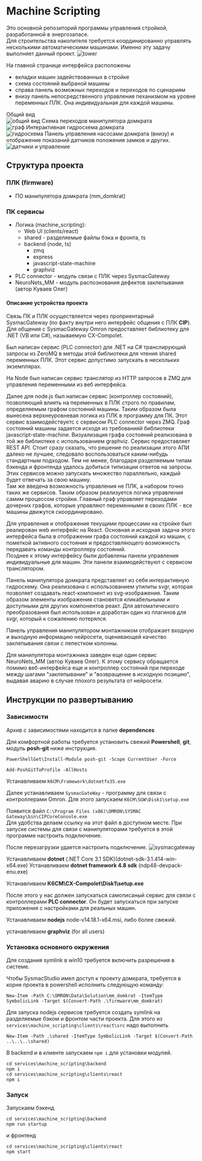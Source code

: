 # Machine Scripting

Это основной репозиторий программы управления стройкой, разработанной в энергозапасе.  
Для строительства накопителя требуется координированно управлять несколькими автоматическими машинами. Именно эту задачу выполняет данный проект.
![tower](./pictures/tower.gif)

На главной странице интерфейса расположены

- вкладки машин задействованных в стройке
- схема состояний выбраной машины
- справа панель возможных переходов и переходов по сценариям
- внизу панель непосредственного управления пеханизмом на уровне переменных ПЛК. Она индивидуальная для каждой машины.

Общий вид  
![общий вид](./pictures/summ.png)
Схема переходов манипулятора домкрата  
![граф](./pictures/graph.svg)
Интерактивная гидросхема домкрата  
![гидросхема](./pictures/hydraulic.png)
Панель управления насосами домкрата (внизу) и отображение показаний датчиков положения замков и других.  
![датчики и управление](./pictures/sensors.png)

## Структура проекта

### ПЛК (firmware)

- ПО манипулятора домкрата (mm_domkrat)

### ПК сервисы

- Логика (machine_scripting):
  - Web UI (clients/react)
  - shared - разделяемые файлы бэка и фронта, ts
  - backend (node, ts)
    - zmq
    - express
    - javascript-state-machine
    - graphviz
- PLC connector - модуль связи с ПЛК через SysmacGateway
- NeuroNets_MM - модуль распознования дефектов заклепывания (автор Куваев Олег)

#### Описание устройства проекта

Связь ПК и ПЛК осуществляется через проприентарный SysmacGateway (по факту внутри него интерфейс общения с ПЛК **CIP**). Для общения с SysmacGateway Omron предоставляет библиотеку для .NET (VB или C#), называемую CX-Compolet.

Был написан сервис (PLC connector) для .NET на C# транслирующий запросы из ZeroMQ в методы этой библиотеки для чтения shared переменных ПЛК. Этот сервис допустимо запускать в нескольких экземплярах.

На Node был написан сервис транслятор из HTTP запросов в ZMQ для управления переменными из веб интерфейса.

Далее для node.js был написан сервис (контроллер состояний), позволяющий влиять на переменных в ПЛК строго по правилам, определяемым графом состояний машины. Таким образом была вынесена верхнеуровневая логика из ПЛК в программу для ПК.
Этот сервис взаимодействуетс с сервисом PLC connector через ZMQ.
Граф состояний машины задается исходя из требованияй библиотеки javascript-state-machine.
Визуализация графа состояний реализована в той же библиотеке с использованием graphviz.
Сервис предоставляет REST API. Стоит сразу сказать, что решение по реализации этого АПИ далеко не лучшее, следовало воспользоваться каким-нибудь стандартным подходом. Тем не менее, благодаря разделяемым типам бэкенда и фронтенда удалось добиться типизации ответов на запросы.
Этих сервисов можно запускать множество параллельно, каждый будет отвечать за свою машину.  
Там же введена возможность управления не ПЛК, а набором точно таких же сервисов. Таким образом реализуется логика управления самим процессом стройки. Главный граф управляет переходами дочерних графов, которые управляют переменными в своих ПЛК - все машины движутся скоординировано.

Для управления и отображения текущими процессами на стройке был реалирован web интерфейс на React. Основная и исходная задача этого интерфейса была в отображении графа состояний каждой из машин, с пометкой активного состояния и предоставляющего возможность передавать команды контроллеру состояний.  
Позднее к этому интерфейсу были добавлены панели управления индивидуальные для машин. Эти панели взаимодействуют с сервисом транслятором.

Панель манипулятора домкрата представляет из себя интерактивную гидросхему. Она реализована с использованием утилиты svgr, которая позволяет создавать react-компонент из svg-изображения. Таким образом элементы изображения становятся кликабельными и доступными для других компонентов реакт. Для автоматического преобразования был использован и доработан один из плагинов для svgr, который к сожалению потерялся.

Панель управления манипулятором монтажником отображает входную и выходную информацию нейросети, оценивающей качество заклепывания связи с лепестком колонны.

Для манипулятора монтажника заведен еще один сервис NeuroNets_MM (автор Куваев Олег). К этому сервису обращается помимо веб-интерфейса еще и контроллер состояний при переходе между шагами "заклепывание" и "возвращение в исходную позицию", выдавая аварию в случае плохого результата от нейросети.

## Инструкции по развертыванию

### Зависимости

Архив с зависимостями находится в папке **dependences**

Для комфортной работы требуется установить
свежий **Powershell**, **git**, модуль **posh-git** ниже
инструкция.

    PowerShellGet\Install-Module posh-git -Scope CurrentUser -Force

    Add-PoshGitToProfile -AllHosts

Устанавливаем `К6СМ\Framework\dotnetfx35.exe`

Далее устанавливаем `SysmacGateWay` - программу для связи с контроллерами Omron. Для этого запускаем `К6СМ\SGW\Disk1\setup.exe`

Появится файл
`C:\Program Files (x86)\OMRON\SYSMAC Gateway\bin\CIPCoreConsole.exe`  
Для удобства делаем ссылку на этот файл в доступном месте. При запуске системы для связи с манипуляторами требуется в этой программе настроить подключение.

После перезагрузки удается настроить подключение.
![sysmacgateway](./pictures/sysmacgateway.png)

Устанавливаем **dotnet** (.NET Core 3.1 SDK)(dotnet-sdk-3.1.414-win-x64.exe)
Устанавливаем **dotnet framework 4.8 sdk** (ndp48-devpack-enu.exe)

Устанавливаем **К6СМ\CX-Compolet\Disk1\setup.exe**

После этого у нас должен запускаться самописаный сервис для связи с контроллерами **PLC connector**. Он будет запускаться при запуске приложения с настройками для реальных машин.

Устанавливаем **nodejs** node-v14.18.1-x64.msi, либо более свежий.

устанавливаем **graphviz** (for all users)

### Установка основного окружения

Для создания symlink в win10 требуется включить разрешения в системе.

Чтобы SysmacStudio имел доступ к проекту домкрата, требуется
в корне проекта в powershell исполнить следующую команду:

    New-Item -Path C:\OMRON\Data\Solution\mm_domkrat -ItemType SymbolicLink -Target $(Convert-Path .\firmware\mm_domkrat)

Для запуска nodejs сервисов требуется создать symlink на разделяемые бэком и фронтом части проекта.
Для этого из `services\machine_scripting\clients\react\src` надо выполнить

    New-Item -Path .\shared -ItemType SymbolicLink -Target $(Convert-Path ..\..\..\shared)

В backend и в клиенте запускаем `npm i` для установки модулей.

    cd services\machine_scripting\backend
    npm i
    cd services\machine_scripting\clients\react
    npm i

### Запуск

Запускаем бэкенд

    cd services\machine_scripting\backend
    npm run startup

и фронтенд

    cd services\machine_scripting\clients\react
    npm start
